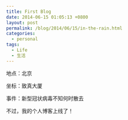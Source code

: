```yaml
---
title: First Blog
date: 2014-06-15 01:05:13 +0800
layout: post
permalink: /blog/2014/06/15/in-the-rain.html
categories:
  - personal
tags:
  - Life
  - 生活
---
```

地点：北京

坐标：致真大厦

事件：新型冠状病毒不知何时散去

不过，我的个人博客上线了！